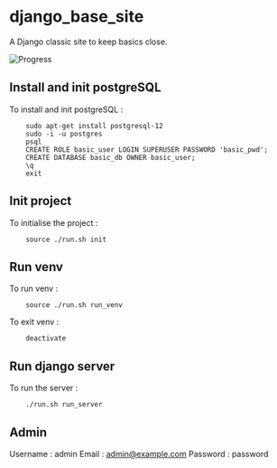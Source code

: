 # django_base_site

A Django classic site to keep basics close.

![Progress](https://progress-bar.dev/23/?title=progress)

## Install and init postgreSQL
To install and init postgreSQL :
``` 
    sudo apt-get install postgresql-12 
    sudo -i -u postgres
    psql
    CREATE ROLE basic_user LOGIN SUPERUSER PASSWORD 'basic_pwd';
    CREATE DATABASE basic_db OWNER basic_user;
    \q
    exit
```
## Init project 
To initialise the project :
```
    source ./run.sh init
```

## Run venv
To run venv : 
```
    source ./run.sh run_venv
```

To exit venv : 
```
    deactivate
```

## Run django server 
To run the server : 
```
    ./run.sh run_server
```

## Admin 
Username : admin
Email : admin@example.com
Password : password